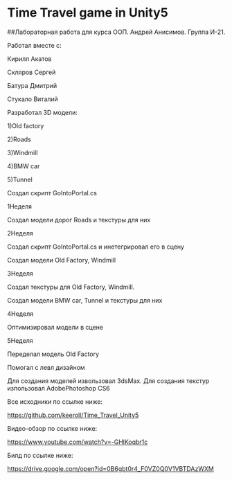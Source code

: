# Time Travel game in Unity5


##Лабораторная работа для курса ООП.  Андрей Анисимов. Группа И-21.



Работал вместе с:

Кирилл Акатов

Скляров Сергей

Батура Дмитрий

Стукало Виталий





Разработал 3D модели:

1)Old factory

2)Roads

3)Windmill

4)BMW car

5)Tunnel

Создал скрипт GoIntoPortal.cs


1Неделя

Создал модели дорог Roads и текстуры для них

2Неделя

Создал скрипт GoIntoPortal.cs и инетегрировал его в сцену

Создал модели Old Factory, Windmill

3Неделя

Создал текстуры для Old Factory, Windmill.

Создал модели BMW car, Tunnel  и текстуры для них

4Неделя

Оптимизировал модели в сцене

5Неделя

Переделал модель Old Factory

Помогал с левл дизайном

Для создания моделей извользовал 3dsMax. Для создания текстур изпользовал AdobePhotoshop CS6

Все исходники по ссылке ниже:

https://github.com/keeroll/Time_Travel_Unity5

Видео-обзор по ссылке ниже:



https://www.youtube.com/watch?v=-GHlKoqbr1c




Билд по ссылке ниже:



https://drive.google.com/open?id=0B6gbt0r4_F0VZ0Q0V1VBTDAzWXM
